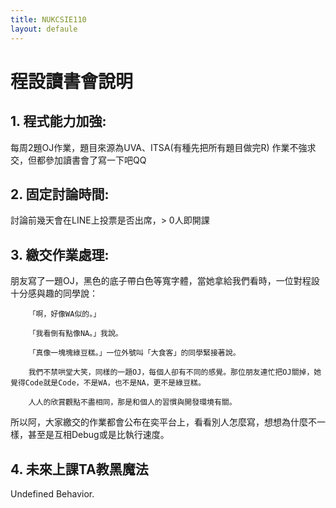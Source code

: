 ```yaml
---
title: NUKCSIE110
layout: defaule
---
```


# 程設讀書會說明

## 1.	程式能力加強:
每周2題OJ作業，題目來源為UVA、ITSA(有種先把所有題目做完R)
作業不強求交，但都參加讀書會了寫一下吧QQ

## 2.	固定討論時間:
討論前幾天會在LINE上投票是否出席，> 0人即開課

## 3.	繳交作業處理:
朋友寫了一題OJ，黑色的底子帶白色等寬字體，當她拿給我們看時，一位對程設十分感與趣的同學說：

        「啊，好像WA似的。」

        「我看倒有點像NA。」我說。

        「真像一塊塊綠豆糕。」一位外號叫「大食客」的同學緊接著說。

        我們不禁哄堂大笑，同樣的一題OJ，每個人卻有不同的感覺。那位朋友連忙把OJ關掉，她覺得Code就是Code，不是WA，也不是NA，更不是綠豆糕。

        人人的欣賞觀點不盡相同，那是和個人的習慣與開發環境有關。

所以阿，大家繳交的作業都會公布在奕平台上，看看別人怎麼寫，想想為什麼不一樣，甚至是互相Debug或是比執行速度。
## 4. 未來上課TA教黑魔法
Undefined Behavior.
